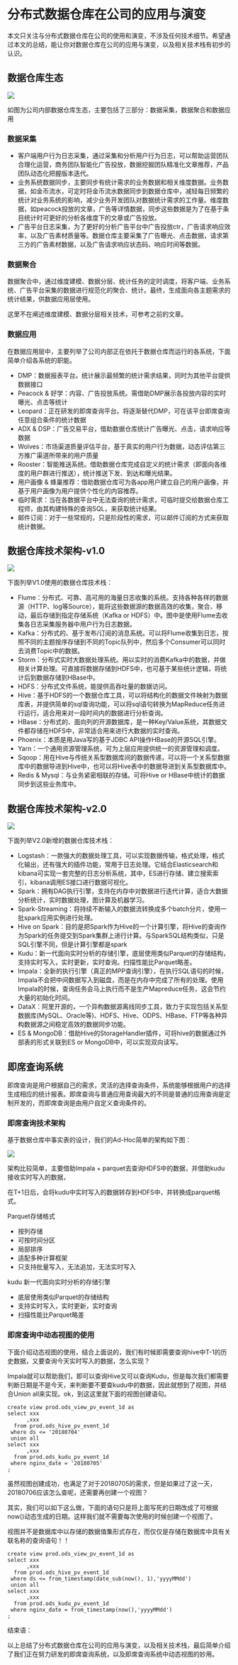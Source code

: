 # 分布式数据仓库在公司的应用与演变

本文只关注与分布式数据仓库在公司的使用和演变，不涉及任何技术细节。希望通过本文的总结，能让你对数据仓库在公司的应用与演变，以及相关技术栈有初步的认识。

## 数据仓库生态

![](./分布式数据仓库在公司的应用与演变-picture/dw-system.png)

如图为公司内部数据仓库生态，主要包括了三部分：数据采集，数据聚合和数据应用


### 数据采集

- 客户端用户行为日志采集，通过采集和分析用户行为日志，可以帮助运营团队合理化运营，商务团队智能化广告投放，数据挖掘团队精准化文章推荐，产品团队动态化把握版本迭代。
- 业务系统数据同步，主要同步有统计需求的业务数据和相关维度数据。业务数据，如金币流水，可定时将金币流水数据同步到数据仓库中，减轻每日频繁的统计对业务系统的影响，减少业务开发团队对数据统计需求的工作量。维度数据，如peacock投放的文章，广告等详情数据，同步这些数据是为了在基于条目统计时可更好的分析各维度下的文章或广告投放。
- 广告平台日志采集，为了更好的分析广告平台中广告投放ctr，广告请求响应效率，以及广告素材质量等。数据仓库主要采集了广告曝光、点击数据，请求第三方的广告素材数据，以及广告请求响应状态码、响应时间等数据。

### 数据聚合
数据聚合中，通过维度建模、数据分层、统计任务的定时调度，将客户端、业务系统、广告平台采集的数据进行规范化的聚合、统计。最终，生成面向各主题需求的统计结果，供数据应用层使用。

这里不在阐述维度建模、数据分层相关技术，可参考之前的文章。

### 数据应用

在数据应用层中，主要列举了公司内部正在依托于数据仓库而运行的各系统，下面简单介绍各系统的职能。

- DMP：数据报表平台。统计展示最频繁的统计需求结果，同时为其他平台提供数据接口
- Peacock & 好学：内容、广告投放系统。需借助DMP展示各投放内容的实时曝光、点击等统计
- Leopard：正在研发的即席查询平台。将逐渐替代DMP，可在该平台即席查询任意组合条件的统计数据
- ADX & DSP：广告交易平台，借助数据仓库统计广告曝光、点击，请求响应等数据
- Wolves：市场渠道质量评估平台，基于真实的用户行为数据，动态评估第三方推广渠道所带来的用户质量
- Rooster：智能推送系统。借助数据仓库完成自定义的统计需求（即面向各维度的用户群进行推送），统计推送下发、到达和曝光结果。
- 用户画像 & 蜂巢推荐：借助数据仓库可为各app用户建立自己的用户画像，并基于用户画像为用户提供个性化的内容推荐。
- 临时需求：当在各数据平台中无法查询的统计需求，可临时提交给数据仓库工程师，由其构建特殊的查询SQL，来获取统计结果。
- 邮件订阅：对于一些常规的，只是阶段性的需求，可以邮件订阅的方式来获取统计数据。

## 数据仓库技术架构-v1.0

![](./分布式数据仓库在公司的应用与演变-picture/technical-architecture-old.jpg)

下面列举V1.0使用的数据仓库技术栈：

- Flume：分布式、可靠、高可用的海量日志收集的系统。支持各种各样的数据源（HTTP、log等Source），能将这些数据源的数据高效的收集，聚合、移动，最后存储到指定存储系统（Kafka or HDFS）中。图中是使用Flume去收集各日志采集服务器中用户行为日志数据。
- Kafka：分布式的、基于发布/订阅的消息系统。可以将Flume收集到日志，按照不同的主题按序存储到不同的Topic队列中，然后多个Consumer可以同时去消费Topic中的数据。
- Storm：分布式实时大数据处理系统。用以实时的消费Kafka中的数据，并做相关计算处理。可直接将数据存储到HDFS中，也可基于某些统计逻辑，将统计后到数据存储到HBase中。
- HDFS：分布式文件系统，能提供高吞吐量的数据访问。
- Hive：基于HDFS的一个数据仓库工具，可以将结构化的数据文件映射为数据库表，并提供简单的sql查询功能，可以将sql语句转换为MapReduce任务进行运行。适合用来对一段时间内的数据进行分析查询。
- HBase：分布式的、面向列的开源数据库，是一种Key/Value系统，其数据文件都存储在HDFS中，非常适合用来进行大数据的实时查询。
- Phoenix：本质是用Java写的基于JDBC API操作HBase的开源SQL引擎。
- Yarn：一个通用资源管理系统，可为上层应用提供统一的资源管理和调度。
- Sqoop：用在Hive与传统关系型数据库间的数据传递，可以将一个关系型数据库中的数据导进到Hive中，也可以将Hive表中的数据导进到关系型数据库中。
- Redis & Mysql：与业务紧密相联的存储。可将Hive or HBase中统计的数据同步到这些业务库中。


## 数据仓库技术架构-v2.0

![](./分布式数据仓库在公司的应用与演变-picture/technical-architecture-new.jpg)

下面列举V2.0新增的数据仓库技术栈：

- Logstash：一款强大的数据处理工具，可以实现数据传输，格式处理，格式化输出，还有强大的插件功能，常用于日志处理。它结合Elasticsearch和kibana可实现一套完整的日志分析系统，其中，ES进行存储、建立搜索索引，kibana调用ES接口进行数据可视化。
- Spark：拥有DAG执行引擎，支持在内存中对数据进行迭代计算，适合大数据分析统计，实时数据处理，图计算及机器学习。
- Spark-Streaming：将持续不断输入的数据流转换成多个batch分片，使用一批spark应用实例进行处理。
- Hive on Spark：目的是把Spark作为Hive的一个计算引擎，将Hive的查询作为Spark的任务提交到Spark集群上进行计算。与SparkSQL结构类似，只是SQL引擎不同，但是计算引擎都是spark
- Kudu：新一代面向实时分析的存储引擎，底层使用类似Parquet的存储结构，支持实时写入，实时更新，实时查询。扫描性能比Parquet略差。
- Impala：全新的执行引擎（真正的MPP查询引擎），在执行SQL语句的时候，Impala不会把中间数据写入到磁盘，而是在内存中完成了所有的处理。使用Impala的时候，查询任务会马上执行而不是生产Mapreduce任务，这会节约大量的初始化时间。
- DataX：阿里开源的，一个异构数据源离线同步工具，致力于实现包括关系型数据库(MySQL、Oracle等)、HDFS、Hive、ODPS、HBase、FTP等各种异构数据源之间稳定高效的数据同步功能。
- ES & MongoDB：借助Hive的StorageHandler插件，可将hive的数据通过外部表的形式关联到ES or MongoDB中，可以实现双向读写。



## 即席查询系统
即席查询是用户根据自己的需求，灵活的选择查询条件，系统能够根据用户的选择生成相应的统计报表。即席查询与普通应用查询最大的不同是普通的应用查询是定制开发的，而即席查询是由用户自定义查询条件的。

### 即席查询技术架构
基于数据仓库中事实表的设计，我们的Ad-Hoc简单的架构如下图：

![](./分布式数据仓库在公司的应用与演变-picture/ad-hoc-query.png)

架构比较简单，主要借助Impala + parquet去查询HDFS中的数据，并借助kudu接收实时写入的数据，

在T+1日后，会将kudu中实时写入的数据转存到HDFS中，并转换成parquet格式。

Parquet存储格式

- 按列存储
- 可按时间分区
- 局部排序
- 适配多种计算框架
- 只支持批量写入，无法追加，无法实时写入

kudu 新一代面向实时分析的存储引擎

- 底层使用类似Parquet的存储结构
- 支持实时写入，实时更新，实时查询
- 扫描性能比Parquet略差

### 即席查询中动态视图的使用

下面介绍动态视图的使用，结合上面说的，我们有时候即需要查询hive中T-1的历史数据，又要查询今天实时写入的数据，怎么实现？

Impala就可以帮助我们，即可以查询Hive又可以查询Kudu，但是每次我们都需要判断日期是不是今天，来判断要不要查kudu中的数据，因此就想到了视图，并结合Union all来实现。ok，到这这里就下面的视图创建语句。

```
create view prod.ods_view_pv_event_1d as
select xxx
      ,xxx
  from prod.ods_hive_pv_event_1d
 where ds <= '20180704'
 union all
select xxx
      ,xxx
  from prod.ods_kudu_pv_event_1d
 where nginx_date = '20180705'
;
```

虽然视图创建成功，也满足了对于20180705的需求，但是如果过了这一天，20180706应该怎么查呢，还需要再创建一个视图？

其实，我们可以如下这么做，下面的语句只是将上面写死的日期改成了可根据now()动态生成的日期。这样我们就不需要每次使用的时候创建一个视图了。

视图并不是数据库中以存储的数据值集形式存在，而仅仅是存储在数据库中具有关联名称的查询语句！！

```
create view prod.ods_view_pv_event_1d as
select xxx
      ,xxx
  from prod.ods_hive_pv_event_1d
 where ds <= from_timestamp(date_sub(now(), 1),'yyyyMMdd')
 union all
select xxx
      ,xxx
  from prod.ods_kudu_pv_event_1d
 where nginx_date = from_timestamp(now(),'yyyyMMdd')
;
```

结束语：

以上总结了分布式数据仓库在公司的应用与演变，以及相关技术栈，最后简单介绍了我们正在努力研发的即席查询系统，以及即席查询系统中动态视图的妙用。

















